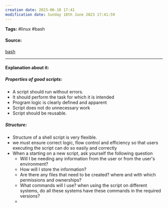 ```yaml
---
creation date: 2023-06-18 17:41
modification date: Sunday 18th June 2023 17:41:59
---
```


**Tags:** #linux #bash

#### Source:
[bash](https://tldp.org/LDP/Bash-Beginners-Guide/html/sect_01_05.html)

--------------------------------------

#### Explanation about it:

##### Properties of good scripts:

* A script should run without errors.
* It should perform the task for which it is intended
* Program logic is clearly defined  and apparent
* Script does not do unnecessary work
* Script should be reusable.

##### Structure:

* Structure of a shell script is very flexible.
* we must ensure correct logic, flow control and efficiency so that users executing the script can do so easily and correctly
* When a starting on a new script, ask yourself the following question
	* Will I be needing any information from the user or from the user's environment?
	* How will I store the information?
	* Are there any files that need to be created? where and with which permissions and ownerships?
	* What commands will I use? when using the script on different systems, do all these systems have these commands in the required versions?
	* 